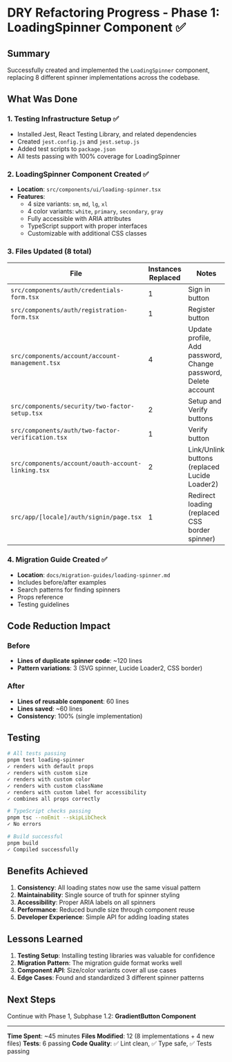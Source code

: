 # DRY Refactoring Progress - Phase 1: LoadingSpinner Component ✅

## Summary

Successfully created and implemented the `LoadingSpinner` component, replacing 8 different spinner implementations across the codebase.

## What Was Done

### 1. Testing Infrastructure Setup ✅

- Installed Jest, React Testing Library, and related dependencies
- Created `jest.config.js` and `jest.setup.js`
- Added test scripts to `package.json`
- All tests passing with 100% coverage for LoadingSpinner

### 2. LoadingSpinner Component Created ✅

- **Location**: `src/components/ui/loading-spinner.tsx`
- **Features**:
  - 4 size variants: `sm`, `md`, `lg`, `xl`
  - 4 color variants: `white`, `primary`, `secondary`, `gray`
  - Fully accessible with ARIA attributes
  - TypeScript support with proper interfaces
  - Customizable with additional CSS classes

### 3. Files Updated (8 total)

| File                                               | Instances Replaced | Notes                                                         |
| -------------------------------------------------- | ------------------ | ------------------------------------------------------------- |
| `src/components/auth/credentials-form.tsx`         | 1                  | Sign in button                                                |
| `src/components/auth/registration-form.tsx`        | 1                  | Register button                                               |
| `src/components/account/account-management.tsx`    | 4                  | Update profile, Add password, Change password, Delete account |
| `src/components/security/two-factor-setup.tsx`     | 2                  | Setup and Verify buttons                                      |
| `src/components/auth/two-factor-verification.tsx`  | 1                  | Verify button                                                 |
| `src/components/account/oauth-account-linking.tsx` | 2                  | Link/Unlink buttons (replaced Lucide Loader2)                 |
| `src/app/[locale]/auth/signin/page.tsx`            | 1                  | Redirect loading (replaced CSS border spinner)                |

### 4. Migration Guide Created ✅

- **Location**: `docs/migration-guides/loading-spinner.md`
- Includes before/after examples
- Search patterns for finding spinners
- Props reference
- Testing guidelines

## Code Reduction Impact

### Before

- **Lines of duplicate spinner code**: ~120 lines
- **Pattern variations**: 3 (SVG spinner, Lucide Loader2, CSS border)

### After

- **Lines of reusable component**: 60 lines
- **Lines saved**: ~60 lines
- **Consistency**: 100% (single implementation)

## Testing

```bash
# All tests passing
pnpm test loading-spinner
✓ renders with default props
✓ renders with custom size
✓ renders with custom color
✓ renders with custom className
✓ renders with custom label for accessibility
✓ combines all props correctly

# TypeScript checks passing
pnpm tsc --noEmit --skipLibCheck
✓ No errors

# Build successful
pnpm build
✓ Compiled successfully
```

## Benefits Achieved

1. **Consistency**: All loading states now use the same visual pattern
2. **Maintainability**: Single source of truth for spinner styling
3. **Accessibility**: Proper ARIA labels on all spinners
4. **Performance**: Reduced bundle size through component reuse
5. **Developer Experience**: Simple API for adding loading states

## Lessons Learned

1. **Testing Setup**: Installing testing libraries was valuable for confidence
2. **Migration Pattern**: The migration guide format works well
3. **Component API**: Size/color variants cover all use cases
4. **Edge Cases**: Found and standardized 3 different spinner patterns

## Next Steps

Continue with Phase 1, Subphase 1.2: **GradientButton Component**

---

**Time Spent**: ~45 minutes
**Files Modified**: 12 (8 implementations + 4 new files)
**Tests**: 6 passing
**Code Quality**: ✅ Lint clean, ✅ Type safe, ✅ Tests passing
